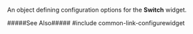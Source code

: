 
<!--shortDescription-->
An object defining configuration options for the **Switch** widget.
<!--/shortDescription-->

<!--fullDescription-->
#####See Also#####
#include common-link-configurewidget
<!--/fullDescription-->